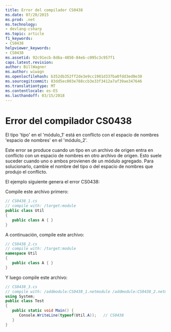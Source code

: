 ```yaml
---
title: Error del compilador CS0438
ms.date: 07/20/2015
ms.prod: .net
ms.technology:
- devlang-csharp
ms.topic: article
f1_keywords:
- CS0438
helpviewer_keywords:
- CS0438
ms.assetid: 92c91ecb-8d6a-4850-84eb-c095c3c957f1
caps.latest.revision: 
author: BillWagner
ms.author: wiwagn
ms.openlocfilehash: b352db352ff2de3e9cc1981d337ba0fdd3ed0e30
ms.sourcegitcommit: 83dd5ec003e788ccb3e33f3412a7af39ae347646
ms.translationtype: MT
ms.contentlocale: es-ES
ms.lasthandoff: 03/15/2018
---
```

# <a name="compiler-error-cs0438"></a>Error del compilador CS0438
El tipo 'tipo' en el 'módulo_1' está en conflicto con el espacio de nombres 'espacio de nombres' en el 'módulo_2'.  
  
 Este error se produce cuando un tipo en un archivo de origen entra en conflicto con un espacio de nombres en otro archivo de origen. Esto suele suceder cuando uno o ambos provienen de un módulo agregado. Para solucionarlo, cambie el nombre del tipo o del espacio de nombres que produjo el conflicto.  
  
 El ejemplo siguiente genera el error CS0438:  
  
 Compile este archivo primero:  
  
```csharp  
// CS0438_1.cs  
// compile with: /target:module  
public class Util  
{  
   public class A { }  
}  
```  
  
 A continuación, compile este archivo:  
  
```csharp  
// CS0438_2.cs  
// compile with: /target:module  
namespace Util   
{  
   public class A { }  
}  
```  
  
 Y luego compile este archivo:  
  
```csharp  
// CS0438_3.cs  
// compile with: /addmodule:CS0438_1.netmodule /addmodule:CS0438_2.netmodule  
using System;  
public class Test  
{  
   public static void Main() {  
      Console.WriteLine(typeof(Util.A));   // CS0438  
   }  
}  
```
